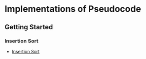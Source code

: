 # Implementations of Pseudocode

## Getting Started

### Insertion Sort

* [Insertion Sort](https://)